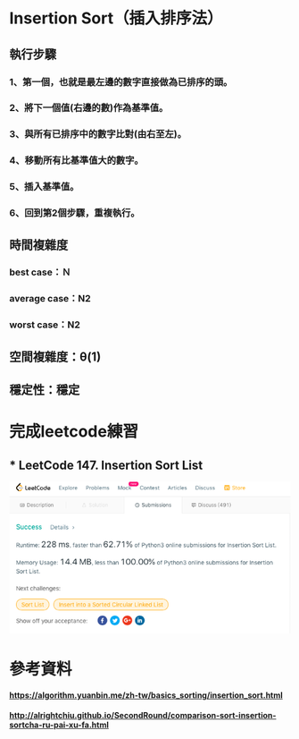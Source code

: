 # Insertion Sort（插入排序法）
## 執行步驟
### 1、第一個，也就是最左邊的數字直接做為已排序的頭。
### 2、將下一個值(右邊的數)作為基準值。
### 3、與所有已排序中的數字比對(由右至左)。
### 4、移動所有比基準值大的數字。
### 5、插入基準值。
### 6、回到第2個步驟，重複執行。 
## 時間複雜度
### best case：Ｎ
### average case：N2
### worst case：N2
## 空間複雜度：θ(1)
## 穩定性：穩定
# 完成leetcode練習
## * LeetCode 147. Insertion Sort List
![](/image/螢幕截圖%202019-12-28%2014.01.47.png)

# 參考資料
#### https://algorithm.yuanbin.me/zh-tw/basics_sorting/insertion_sort.html
#### http://alrightchiu.github.io/SecondRound/comparison-sort-insertion-sortcha-ru-pai-xu-fa.html
